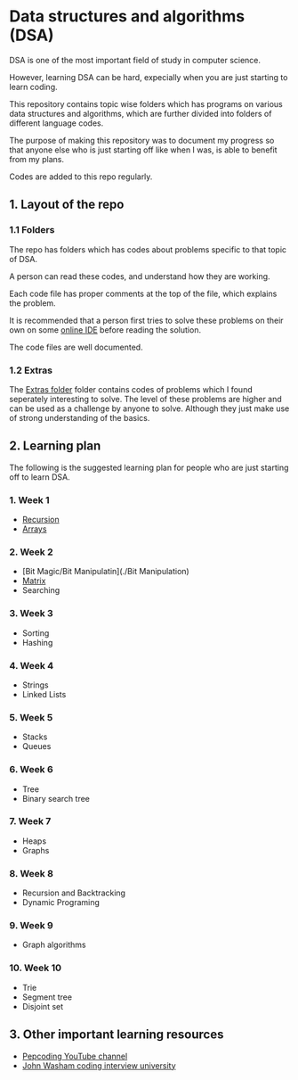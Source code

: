 # Data structures and algorithms (DSA)

DSA is one of the most important field of study in computer science.

However, learning DSA can be hard, 
expecially when you are just starting to learn coding.

This repository contains topic wise folders which has programs on various data structures and algorithms, 
which are further divided into folders of different language codes.

The purpose of making this repository was to document my progress so that anyone else who is just starting off like when I was,
is able to benefit from my plans.

Codes are added to this repo regularly.

## 1. Layout of the repo

### 1.1 Folders

The repo has folders which has codes about problems specific to that topic of DSA.

A person can read these codes, and understand how they are working.

Each code file has proper comments at the top of the file, which explains the problem.

It is recommended that a person first tries to solve these problems on their own on some
[online IDE](https://ide.geeksforgeeks.com) before reading the solution.

The code files are well documented.

### 1.2 Extras

The [Extras folder](./Extras) folder contains codes of problems which I found seperately interesting to solve.
The level of these problems are higher and can be used as a challenge by anyone to solve.
Although they just make use of strong understanding of the basics.

## 2. Learning plan

The following is the suggested learning plan for people who are just starting off to learn DSA.

### 1. Week 1
  * [Recursion](./Recursion)
  * [Arrays](./Arrays)

### 2. Week 2
  * [Bit Magic/Bit Manipulatin](./Bit Manipulation)
  * [Matrix](./Matrix)
  * Searching

### 3. Week 3
  * Sorting
  * Hashing

### 4. Week 4
  * Strings
  * Linked Lists

### 5. Week 5
  * Stacks
  * Queues

### 6. Week 6
  * Tree
  * Binary search tree

### 7. Week 7
  * Heaps
  * Graphs

### 8. Week 8
  * Recursion and Backtracking
  * Dynamic Programing

### 9. Week 9
  * Graph algorithms

### 10. Week 10
  * Trie
  * Segment tree
  * Disjoint set

## 3. Other important learning resources

* [Pepcoding YouTube channel](https://www.youtube.com/c/Pepcoding/playlists)
* [John Washam coding interview university](https://github.com/jwasham/coding-interview-university)





